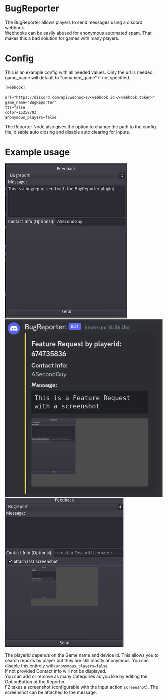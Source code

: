 # BugReporter
The BugReporter allows players to send messages using a discord webhook.  
Webhooks can be easily abused for anonymous automated spam. That makes this a bad solution for games with many players.

# Config
This is an example config with all needed values. Only the url is needed. game_name will default to "unnamed_game" if not specified.

```
[webhook]

url="https://discord.com/api/webhooks/<webhook.id>/<webhook.token>"
game_name="BugReporter"
tts=false
color=15258703
anonymous_players=false
```

The Reporter Node also gives the option to change the path to the config file, disable auto closing and disable auto clearing for inputs.

# Example usage

![](screenshots/reporter_ui.png) ![](screenshots/message_with_screenshot.png) ![](screenshots/send_screenshot.png)

The playerid depends on the Game name and device id. This allows you to search reports by player but they are still mostly anonymous. You can disable this entirely with `anonymous_players=false`  
If not provided Contact Info will not be displayed.  
You can add or remove as many Categories as you like by editing the OptionButton of the Reporter.  
F2 takes a screenshot (configurable with the input action `screenshot`). The screenshot can be attached to the message.